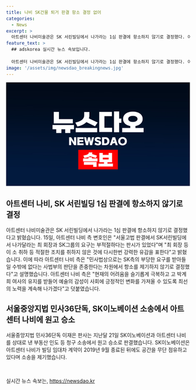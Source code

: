 ```yaml
---
title: 나비 SK건물 퇴거 판결 항소 결정 없어
categories:
  - News
excerpt: >
  아트센터 나비미술관은 SK 서린빌딩에서 나가라는 1심 판결에 항소하지 않기로 결정했다. 이에 대한 이유로 나비미술관 측 변호인은 SK측의 요구가 부적절하다는 판시가 있었으나 민사법상으로는 받아들여야 하는 판단을 존중한다고 밝혔다. 한편, SK이노베이션은 아트센터 나비를 상대로 한 청구 소송에서 패소한 바 있다. 클릭: http://talk.tf.co.kr/bbs/report/write
feature_text: >
  ## adskorea 실시간 뉴스 속보입니다.

  아트센터 나비미술관은 SK 서린빌딩에서 나가라는 1심 판결에 항소하지 않기로 결정했다. 이에 대한 이유로 나비미술관 측 변호인은 SK측의 요구가 부적절하다는 판시가 있었으나 민사법상으로는 받아들여야 하는 판단을 존중한다고 밝혔다. 한편, SK이노베이션은 아트센터 나비를 상대로 한 청구 소송에서 패소한 바 있다. 클릭: http://talk.tf.co.kr/bbs/report/write
image: '/assets/img/newsdao_breakingnews.jpg'
---
```


<p><img src="/assets/img/newsdao_breakingnews.jpg" alt="adskorea 속보" /></p>

<h2 data-ke-size="size26">아트센터 나비, SK 서린빌딩 1심 판결에 항소하지 않기로 결정</h2>

<p data-ke-size="size16">아트센터 나비미술관은 SK 서린빌딩에서 나가라는 1심 판결에 항소하지 않기로 결정했다고 밝혔습니다. 15일, 아트센터 나비 측 변호인은 "서울고법 판결에서 SK서린빌딩에서 나가달라는 최 회장과 SK그룹의 요구는 부적절하다는 판시가 있었다"며 "최 회장 등이 소 취하 등 적절한 조치를 취하지 않은 것에 다시한번 강력한 유감을 표한다"고 밝혔습니다. 이에 따라 아트센터 나비 측은 "민사법상으로는 SK측의 부당한 요구를 받아들일 수밖에 없다는 사법부의 판단을 존중한다는 차원에서 항소를 제기하지 않기로 결정했다"고 설명했습니다. 아트센터 나비 측은 "현재의 어려움을 슬기롭게 극복하고 고 박계희 여사의 유지를 받들어 예술의 감성이 사회에 긍정적인 변화를 가져올 수 있도록 최선의 노력을 계속해 나가겠다"고 덧붙였습니다.</p>

<h2 data-ke-size="size26">서울중앙지법 민사36단독, SK이노베이션 소송에서 아트센터 나비에 원고 승소</h2>

<p data-ke-size="size16">서울중앙지법 민사36단독 이재은 판사는 지난달 21일 SK이노베이션과 아트센터 나비를 상대로 낸 부동산 인도 등 청구 소송에서 원고 승소로 판결했습니다. SK이노베이션은 아트센터 나비가 빌딩 임대차 계약이 2019년 9월 종료된 뒤에도 공간을 무단 점유하고 있다며 소송을 제기했습니다.</p>

<p data-ke-size="size16">&nbsp;</p>
실시간 뉴스 속보는, <a href="https://newsdao.kr" rel="dofollow">https://newsdao.kr</a>


